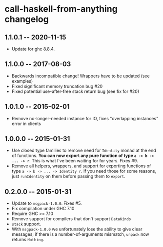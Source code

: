 # call-haskell-from-anything changelog

## 1.1.0.1 -- 2020-11-15

* Update for ghc 8.8.4.

## 1.1.0.0 -- 2017-08-03

* Backwards incompatible change! Wrappers have to be updated (see examples)
* Fixed significant memory truncation bug #20
* Fixed potential use-after-free stack return bug (see fix for #20)

## 1.0.1.0 -- 2015-02-01

* Remove no-longer-needed instance for IO, fixes "overlapping instances" error in clients

## 1.0.0.0 -- 2015-01-31

* Use closed type families to remove need for `Identity` monad at the end of functions.
  **You can now export any pure function of type `a -> b -> ... -> r`**.
  This is what I've been waiting for for years. Fixes #9.
* Remove all helpers, wrappers, and support for exporting functions of type `a -> b -> ... -> Identity r`. If you need those for some reasons, just `runIdentity` on them before passing them to `export`.

## 0.2.0.0 -- 2015-01-31

* Update to `msgpack-1.0.0`. Fixes #5.
* Fix compilation under GHC 7.10
* Require GHC >= 7.10
* Remove support for compilers that don't support `DataKinds`
* `stack` support.
* With `msgpack-1.0.0` we unfortunately lose the ability to give clear messages; if there is a number-of-arguments mismatch, `unpack` now returns `Nothing`.
